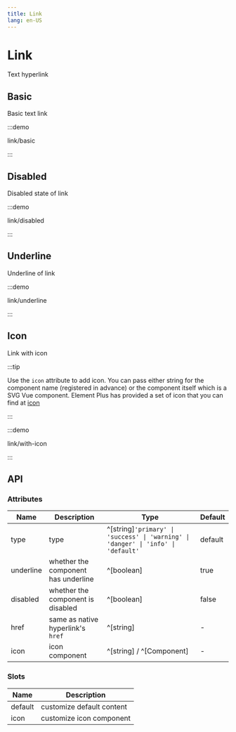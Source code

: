 ```yaml
---
title: Link
lang: en-US
---
```


# Link

Text hyperlink

## Basic

Basic text link

:::demo

link/basic

:::

## Disabled

Disabled state of link

:::demo

link/disabled

:::

## Underline

Underline of link

:::demo

link/underline

:::

## Icon

Link with icon

:::tip

Use the `icon` attribute to add icon. You can pass either string for the component name (registered in advance) or the component itself which is a SVG Vue component. Element Plus has provided a set of icon that you can find at [icon](/en-US/component/icon)

:::

:::demo

link/with-icon

:::

## API

### Attributes

| Name      | Description                         | Type                                                                              | Default |
|-----------|-------------------------------------|-----------------------------------------------------------------------------------|---------|
| type      | type                                | ^[string]`'primary' \| 'success' \| 'warning' \| 'danger' \| 'info' \| 'default'` | default |
| underline | whether the component has underline | ^[boolean]                                                                        | true    |
| disabled  | whether the component is disabled   | ^[boolean]                                                                        | false   |
| href      | same as native hyperlink's `href`   | ^[string]                                                                         | -       |
| icon      | icon component                      | ^[string] / ^[Component]                                                          | -       |

### Slots

| Name    | Description               |
|---------|---------------------------|
| default | customize default content |
| icon    | customize icon component  |
